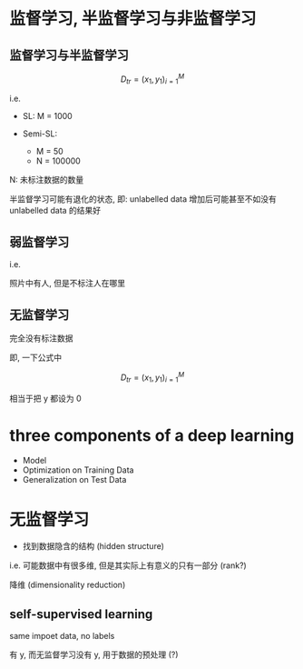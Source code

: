 # 监督学习, 半监督学习与非监督学习

## 监督学习与半监督学习

$$
D _{tr} = {(x_1,y_1)} ^{M} _{i = 1}
$$

i.e.
- SL: M = 1000

- Semi-SL: 
  - M = 50
  - N = 100000

N: 未标注数据的数量

半监督学习可能有退化的状态, 即: unlabelled data 增加后可能甚至不如没有 unlabelled data 的结果好

## 弱监督学习

i.e.

照片中有人, 但是不标注人在哪里

## 无监督学习

完全没有标注数据

即, 一下公式中

$$
D _{tr} = {(x_1,y_1)} ^{M} _{i = 1}
$$

相当于把 y 都设为 0

# three components of a deep learning

- Model
- Optimization on Training Data
- Generalization on Test Data

# 无监督学习

- 找到数据隐含的结构 (hidden structure)

i.e.
可能数据中有很多维, 但是其实际上有意义的只有一部分 (rank?)

降维 (dimensionality reduction)

## self-supervised learning 

same impoet data, no labels

有 y, 而无监督学习没有 y, 用于数据的预处理 (?)

